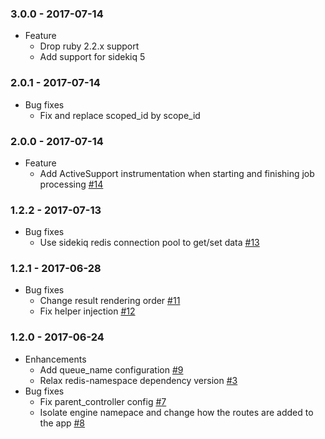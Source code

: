 ### 3.0.0 - 2017-07-14

* Feature
  * Drop ruby 2.2.x support
  * Add support for sidekiq 5

### 2.0.1 - 2017-07-14

* Bug fixes
  * Fix and replace scoped_id by scope_id

### 2.0.0 - 2017-07-14

* Feature
  * Add ActiveSupport instrumentation when starting and finishing job processing [#14](https://github.com/myfreecomm/nexaas-async-collector/pull/14)

### 1.2.2 - 2017-07-13

* Bug fixes
  * Use sidekiq redis connection pool to get/set data [#13](https://github.com/myfreecomm/nexaas-async-collector/pull/13)

### 1.2.1 - 2017-06-28

* Bug fixes
  * Change result rendering order [#11](https://github.com/myfreecomm/nexaas-async-collector/pull/11)
  * Fix helper injection [#12](https://github.com/myfreecomm/nexaas-async-collector/pull/12)

### 1.2.0 - 2017-06-24

* Enhancements
  * Add queue_name configuration [#9](https://github.com/myfreecomm/nexaas-async-collector/pull/9)
  * Relax redis-namespace dependency version [#3](https://github.com/myfreecomm/nexaas-async-collector/pull/3)
* Bug fixes
  * Fix parent_controller config [#7](https://github.com/myfreecomm/nexaas-async-collector/pull/7)
  * Isolate engine namepace and change how the routes are added to the app [#8](https://github.com/myfreecomm/nexaas-async-collector/pull/8)
